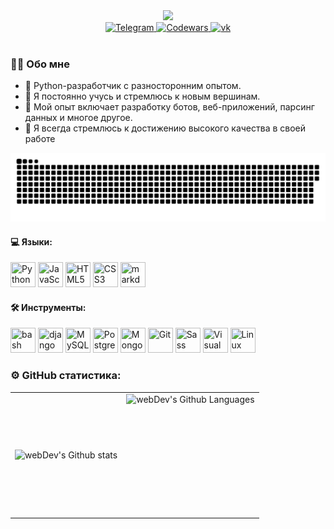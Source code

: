 <div id="header" align="center">
  <img src="https://media.giphy.com/media/zhYSVCirREeIZtONCI/giphy.gif" width="170"/>
</div>

<div id="badges" align="center">
  <a href="https://t.me/GepardXXX">
    <img src="https://img.shields.io/badge/Telegram-2CA5E0?style=for-the-badge&logo=telegram&logoColor=white" alt="Telegram"/>
  </a>
  <a href="https://www.codewars.com/users/GepardJr">
    <img src="https://img.shields.io/badge/Codewars-B1361E?style=for-the-badge&logo=Codewars&logoColor=white" alt="Codewars"/>
  </a>
  <a href="https://vk.com/id376377529">
    <img src="https://img.shields.io/badge/вконтакте-%232E87FB.svg?&style=for-the-badge&logo=vk&logoColor=white" alt="vk"/>
  </a>
</div>


<div align="center"><img src="https://komarev.com/ghpvc/?username=GepardXXX&style=flat-square&color=blue" alt=""/>
</div>


### __👨‍💻 Обо мне__
- 🐍 Python-разработчик с разносторонним опытом.
- 🚀 Я постоянно учусь и стремлюсь к новым вершинам.
- 💼  Мой опыт включает разработку ботов, веб-приложений, парсинг данных и многое другое.
- 🌟 Я всегда стремлюсь к достижению высокого качества в своей работе

<div align="center"><img src="https://raw.githubusercontent.com/GepardXXX/GepardXXX/main/github-snake.svg" alt=""/>
</div>

#### __💻 Языки__:
<div>
  <img src="https://cdn.jsdelivr.net/gh/devicons/devicon/icons/python/python-original.svg" width="40" height="40" title="Python"/>
  <img src="https://cdn.jsdelivr.net/gh/devicons/devicon/icons/javascript/javascript-original.svg" width="40" height="40" title="JavaScript"/>
  <img src="https://cdn.jsdelivr.net/gh/devicons/devicon/icons/html5/html5-original.svg" width="40" height="40" title="HTML5"/>
  <img src="https://cdn.jsdelivr.net/gh/devicons/devicon/icons/css3/css3-original.svg" width="40" height="40" title="CSS3"/>
  <img src="https://cdn.jsdelivr.net/gh/devicons/devicon/icons/markdown/markdown-original.svg" width="40" height="40" title="markdown"/>
</div>

#### __🛠️ Инструменты__:
<div>
  <img src="https://cdn.jsdelivr.net/gh/devicons/devicon/icons/bash/bash-original.svg" width="40" height="40" title="bash"/>
  <img src="https://cdn.jsdelivr.net/gh/devicons/devicon/icons/django/django-plain.svg" width="40" height="40" title="django"/>
  <img src="https://cdn.jsdelivr.net/gh/devicons/devicon/icons/mysql/mysql-original.svg" width="40" height="40" title="MySQL"/>
  <img src="https://cdn.jsdelivr.net/gh/devicons/devicon/icons/postgresql/postgresql-original.svg" width="40" height="40" title="PostgreSQL"/>
  <img src="https://cdn.jsdelivr.net/gh/devicons/devicon/icons/mongodb/mongodb-original.svg"  width="40" height="40" title="MongoDB"/>
  <img src="https://cdn.jsdelivr.net/gh/devicons/devicon/icons/git/git-original.svg" width="40" height="40" title="Git"/>
  <img src="https://cdn.jsdelivr.net/gh/devicons/devicon/icons/sass/sass-original.svg" width="40" height="40" title="Sass"/>
  <img src="https://cdn.jsdelivr.net/gh/devicons/devicon/icons/vscode/vscode-original.svg" width="40" height="40" title="Visual Studio" />
  <img src="https://cdn.jsdelivr.net/gh/devicons/devicon/icons/linux/linux-original.svg" width="40" height="40" title="Linux" />
</div>

### __⚙️ GitHub статистика__:
<table>
  <tr>
    <td>
      <img align="left" src="https://streak-stats.demolab.com/?user=GepardXXX&theme=dark" alt="webDev's Github stats" />
    </td>
    <td>
      <img height="195px" align="right" alt="webDev's Github Languages" src="https://github-readme-stats.vercel.app/api/top-langs/?username=GepardXXX&layout=compact&theme=dark" />
    </td>
  </tr>
</table>